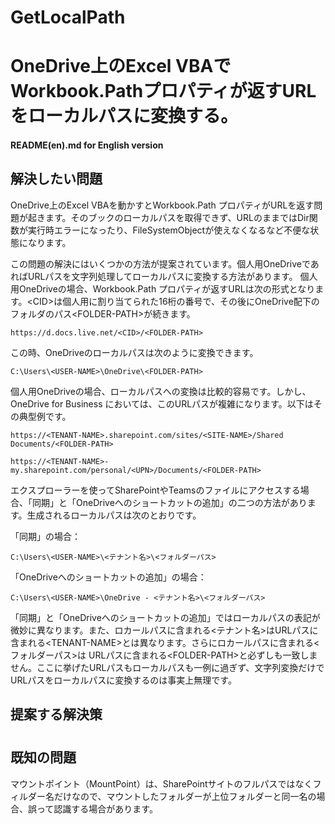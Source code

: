 # GetLocalPath
# OneDrive上のExcel VBAでWorkbook.Pathプロパティが返すURLをローカルパスに変換する。  
#### README(en).md for English version    

## 解決したい問題  
  
OneDrive上のExcel VBAを動かすとWorkbook.Path プロパティがURLを返す問題が起きます。そのブックのローカルパスを取得できず、URLのままではDir関数が実行時エラーになったり、FileSystemObjectが使えなくなるなど不便な状態になります。  
  
この問題の解決にはいくつかの方法が提案されています。個人用OneDriveであればURLパスを文字列処理してローカルパスに変換する方法があります。
個人用OneDriveの場合、Workbook.Path プロパティが返すURLは次の形式となります。\<CID>は個人用に割り当てられた16桁の番号で、その後にOneDrive配下のフォルダのパス\<FOLDER-PATH>が続きます。  
```  
https://d.docs.live.net/<CID>/<FOLDER-PATH>
```  
この時、OneDriveのローカルパスは次のように変換できます。  
```  
C:\Users\<USER-NAME>\OneDrive\<FOLDER-PATH>
```    
個人用OneDriveの場合、ローカルパスへの変換は比較的容易です。しかし、OneDrive for Business においては、このURLパスが複雑になります。以下はその典型例です。  
```
https://<TENANT-NAME>.sharepoint.com/sites/<SITE-NAME>/Shared Documents/<FOLDER-PATH>
```
```    
https://<TENANT-NAME>-my.sharepoint.com/personal/<UPN>/Documents/<FOLDER-PATH>
```  
エクスプローラーを使ってSharePointやTeamsのファイルにアクセスする場合、「同期」と「OneDriveへのショートカットの追加」の二つの方法があります。生成されるローカルパスは次のとおりです。 
  
「同期」の場合：  
```
C:\Users\<USER-NAME>\<テナント名>\<フォルダーパス>
```  
「OneDriveへのショートカットの追加」の場合：  
```
C:\Users\<USER-NAME>\OneDrive - <テナント名>\<フォルダーパス>
```
  
「同期」と「OneDriveへのショートカットの追加」ではローカルパスの表記が微妙に異なります。また、ロカールパスに含まれる<テナント名>はURLパスに含まれる\<TENANT-NAME>とは異なります。さらにロカールパスに含まれる<フォルダーパス>は
URLパスに含まれる\<FOLDER-PATH>と必ずしも一致しません。ここに挙げたURLパスもローカルパスも一例に過ぎず、文字列変換だけでURLパスをローカルパスに変換するのは事実上無理です。  
  
## 提案する解決策 

# 

## 既知の問題
  
マウントポイント（MountPoint）は、SharePointサイトのフルパスではなくフィルダー名だけなので、マウントしたフォルダーが上位フォルダーと同一名の場合、誤って認識する場合があります。  



